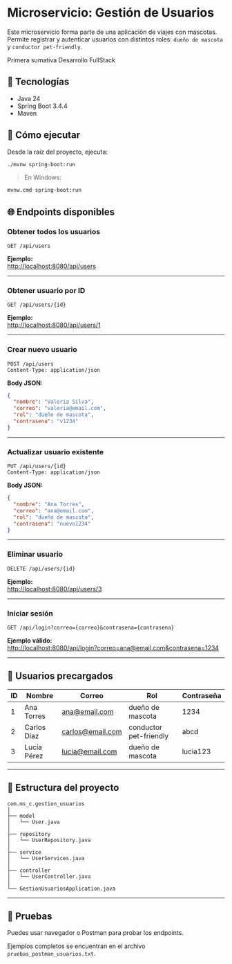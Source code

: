 # Microservicio: Gestión de Usuarios

Este microservicio forma parte de una aplicación de viajes con mascotas. Permite registrar y autenticar usuarios con distintos roles: `dueño de mascota` y `conductor pet-friendly`.

Primera sumativa Desarrollo FullStack

## 🧱 Tecnologías
- Java 24
- Spring Boot 3.4.4
- Maven

## 🚀 Cómo ejecutar

Desde la raíz del proyecto, ejecuta:

```bash
./mvnw spring-boot:run
```

> En Windows:  
```bash
mvnw.cmd spring-boot:run
```

## 🌐 Endpoints disponibles

### Obtener todos los usuarios
```http
GET /api/users
```
**Ejemplo:**  
[http://localhost:8080/api/users](http://localhost:8080/api/users)

---

### Obtener usuario por ID
```http
GET /api/users/{id}
```
**Ejemplo:**  
[http://localhost:8080/api/users/1](http://localhost:8080/api/users/1)

---

### Crear nuevo usuario
```http
POST /api/users
Content-Type: application/json
```
**Body JSON:**
```json
{
  "nombre": "Valeria Silva",
  "correo": "valeria@email.com",
  "rol": "dueño de mascota",
  "contrasena": "v1234"
}
```

---

### Actualizar usuario existente
```http
PUT /api/users/{id}
Content-Type: application/json
```
**Body JSON:**
```json
{
  "nombre": "Ana Torres",
  "correo": "ana@email.com",
  "rol": "dueño de mascota",
  "contrasena": "nuevo1234"
}
```

---

### Eliminar usuario
```http
DELETE /api/users/{id}
```
**Ejemplo:**  
[http://localhost:8080/api/users/3](http://localhost:8080/api/users/3)

---

### Iniciar sesión
```http
GET /api/login?correo={correo}&contrasena={contrasena}
```

**Ejemplo válido:**  
[http://localhost:8080/api/login?correo=ana@email.com&contrasena=1234](http://localhost:8080/api/login?correo=ana@email.com&contrasena=1234)

---

## 👥 Usuarios precargados

| ID | Nombre        | Correo            | Rol                    | Contraseña |
|----|---------------|-------------------|-------------------------|------------|
| 1  | Ana Torres    | ana@email.com     | dueño de mascota        | 1234       |
| 2  | Carlos Díaz   | carlos@email.com  | conductor pet-friendly  | abcd       |
| 3  | Lucía Pérez   | lucia@email.com   | dueño de mascota        | lucia123   |

---

## 📂 Estructura del proyecto

```
com.ms_c.gestion_usuarios
│
├── model
│   └── User.java
│
├── repository
│   └── UserRepository.java
│
├── service
│   └── UserServices.java
│
├── controller
│   └── UserController.java
│
└── GestionUsuariosApplication.java
```

---

## 🧪 Pruebas

Puedes usar navegador o Postman para probar los endpoints.

Ejemplos completos se encuentran en el archivo `pruebas_postman_usuarios.txt`.

